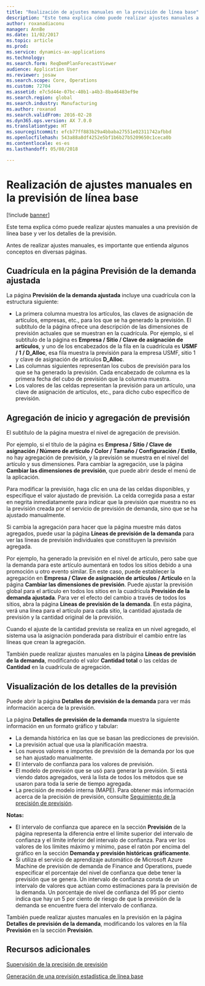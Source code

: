 ```yaml
---
title: "Realización de ajustes manuales en la previsión de línea base"
description: "Este tema explica cómo puede realizar ajustes manuales a una previsión de línea base y ver los detalles de la previsión."
author: roxanadiaconu
manager: AnnBe
ms.date: 11/02/2017
ms.topic: article
ms.prod: 
ms.service: dynamics-ax-applications
ms.technology: 
ms.search.form: ReqDemPlanForecastViewer
audience: Application User
ms.reviewer: josaw
ms.search.scope: Core, Operations
ms.custom: 72704
ms.assetid: e7c5d44e-07bc-40b1-a4b3-8ba46483ef9e
ms.search.region: global
ms.search.industry: Manufacturing
ms.author: roxanad
ms.search.validFrom: 2016-02-28
ms.dyn365.ops.version: AX 7.0.0
ms.translationtype: HT
ms.sourcegitcommit: efcb77ff883b29a4bbaba27551e02311742afbbd
ms.openlocfilehash: 543a88a8df4252e5bf1b6b27b5209650c1ceca0b
ms.contentlocale: es-es
ms.lasthandoff: 05/08/2018

---
```


# <a name="make-manual-adjustments-to-the-baseline-forecast"></a>Realización de ajustes manuales en la previsión de línea base

[!include [banner](../includes/banner.md)]

Este tema explica cómo puede realizar ajustes manuales a una previsión de línea base y ver los detalles de la previsión. 

Antes de realizar ajustes manuales, es importante que entienda algunos conceptos en diversas páginas.

## <a name="grid-on-the-adjusted-demand-forecast-page"></a>Cuadrícula en la página Previsión de la demanda ajustada
La página **Previsión de la demanda ajustada** incluye una cuadrícula con la estructura siguiente:

-   La primera columna muestra los artículos, las claves de asignación de artículos, empresas, etc., para los que se ha generado la previsión. El subtítulo de la página ofrece una descripción de las dimensiones de previsión actuales que se muestran en la cuadrícula. Por ejemplo, si el subtítulo de la página es **Empresa / Sitio / Clave de asignación de artículos**, y uno de los encabezados de la fila en la cuadrícula es **USMF / 1 / D\_Alloc**, esa fila muestra la previsión para la empresa USMF, sitio 1 y clave de asignación de artículos **D\_Alloc**.
-   Las columnas siguientes representan los cubos de previsión para los que se ha generado la previsión. Cada encabezado de columna es la primera fecha del cubo de previsión que la columna muestra.
-   Los valores de las celdas representan la previsión para un artículo, una clave de asignación de artículos, etc., para dicho cubo específico de previsión.

## <a name="forecast-aggregation-and-de-aggregation"></a>Agregación de inicio y agregación de previsión
El subtítulo de la página muestra el nivel de agregación de previsión. 

Por ejemplo, si el título de la página es **Empresa / Sitio / Clave de asignación / Número de artículo / Color / Tamaño / Configuración / Estilo**, no hay agregación de previsión, y la previsión se muestra en el nivel del artículo y sus dimensiones. Para cambiar la agregación, use la página **Cambiar las dimensiones de previsión**, que puede abrir desde el menú de la aplicación. 

Para modificar la previsión, haga clic en una de las celdas disponibles, y especifique el valor ajustado de previsión. La celda corregida pasa a estar en negrita inmediatamente para indicar que la previsión que muestra no es la previsión creada por el servicio de previsión de demanda, sino que se ha ajustado manualmente. 

Si cambia la agregación para hacer que la página muestre más datos agregados, puede usar la página **Líneas de previsión de la demanda** para ver las líneas de previsión individuales que constituyen la previsión agregada. 

Por ejemplo, ha generado la previsión en el nivel de artículo, pero sabe que la demanda para este artículo aumentará en todos los sitios debido a una promoción u otro evento similar. En este caso, puede establecer la agregación en **Empresa / Clave de asignación de artículos / Artículo** en la página **Cambiar las dimensiones de previsión**. Puede ajustar la previsión global para el artículo en todos los sitios en la cuadrícula **Previsión de la demanda ajustada**. Para ver el efecto del cambio a través de todos los sitios, abra la página **Líneas de previsión de la demanda**. En esta página, verá una línea para el artículo para cada sitio, la cantidad ajustada de previsión y la cantidad original de la previsión. 

Cuando el ajuste de la cantidad prevista se realiza en un nivel agregado, el sistema usa la asignación ponderada para distribuir el cambio entre las líneas que crean la agregación. 

También puede realizar ajustes manuales en la página **Líneas de previsión de la demanda**, modificando el valor **Cantidad total** o las celdas de **Cantidad** en la cuadrícula de agregación.

## <a name="viewing-details-of-the-forecast"></a>Visualización de los detalles de la previsión
Puede abrir la página **Detalles de previsión de la demanda** para ver más información acerca de la previsión. 

La página **Detalles de previsión de la demanda** muestra la siguiente información en un formato gráfico y tabular:

-   La demanda histórica en las que se basan las predicciones de previsión.
-   La previsión actual que usa la planificación maestra.
-   Los nuevos valores e importes de previsión de la demanda por los que se han ajustado manualmente.
-   El intervalo de confianza para los valores de previsión.
-   El modelo de previsión que se usó para generar la previsión. Si está viendo datos agregados, verá la lista de todos los métodos que se usaron para toda la serie de tiempo agregada.
-   La precisión de modelo interna (MAPE). Para obtener más información acerca de la precisión de previsión, consulte [Seguimiento de la precisión de previsión](monitor-forecast-accuracy.md).

**Notas:**

-   El intervalo de confianza que aparece en la sección **Previsión** de la página representa la diferencia entre el límite superior del intervalo de confianza y el límite inferior del intervalo de confianza. Para ver los valores de los límites máximo y mínimo, pase el ratón por encima del gráfico en la sección **Demanda y previsión históricas gráficamente**.
-   Si utiliza el servicio de aprendizaje automático de Microsoft Azure Machine de previsión de demanda de Finance and Operations, puede especificar el porcentaje del nivel de confianza que debe tener la previsión que se genera. Un intervalo de confianza consta de un intervalo de valores que actúan como estimaciones para la previsión de la demanda. Un porcentaje de nivel de confianza del 95 por ciento indica que hay un 5 por ciento de riesgo de que la previsión de la demanda se encuentre fuera del intervalo de confianza.

También puede realizar ajustes manuales en la previsión en la página **Detalles de previsión de la demanda**, modificando los valores en la fila **Previsión** en la sección **Previsión**.

<a name="additional-resources"></a>Recursos adicionales
--------

[Supervisión de la precisión de previsión](monitor-forecast-accuracy.md)

[Generación de una previsión estadística de línea base](generate-statistical-baseline-forecast.md)





